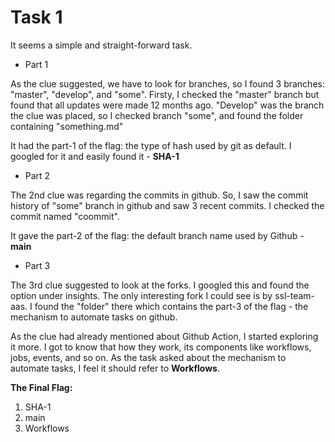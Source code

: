 # Task 1

It seems a simple and straight-forward task. 

* Part 1

As the clue suggested, we have to look for branches, so I found 3 branches: "master", "develop", and "some". 
Firsty, I checked the "master" branch but found that all updates were made 12 months ago.
"Develop" was the branch the clue was placed, so I checked branch "some", and found the folder containing "something.md"

It had the part-1 of the flag: the type of hash used by git as default. I googled for it and easily found it - **SHA-1**

* Part 2

The 2nd clue was regarding the commits in github. So, I saw the commit history of "some" branch in github and saw 3 recent commits.
I checked the commit named "coommit".

It gave the part-2 of the flag: the default branch name used by Github - **main**

* Part 3

The 3rd clue suggested to look at the forks. I googled this and found the option under insights. The only interesting fork I could see is by ssl-team-aas. 
I found the "folder" there which contains the part-3 of the flag - the mechanism to automate tasks on github.

As the clue had already mentioned about Github Action, I started exploring it more. I got to know that how they work, its components like workflows, jobs, events, and so on.
As the task asked about the mechanism to automate tasks, I feel it should refer to **Workflows**.


**The Final Flag:**
1) SHA-1
2) main
3) Workflows

